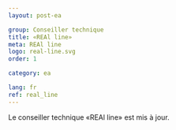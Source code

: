 ```yaml
---
layout: post-ea

group: Conseiller technique
title: «REAl line»
meta: REAl line
logo: real-line.svg
order: 1

category: ea

lang: fr
ref: real_line
---
```


Le conseiller technique «REAl line» est mis à jour.